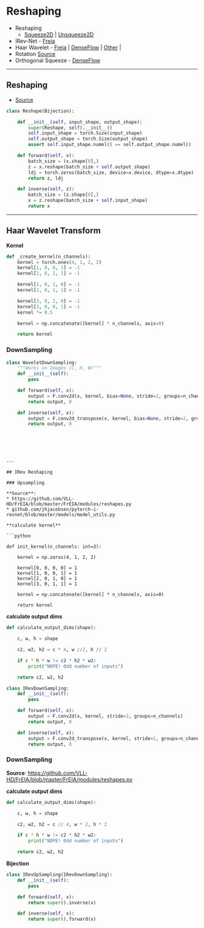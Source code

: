 # Reshaping

* Reshaping
  * [Squeeze2D](https://github.com/matejgrcic/DenseFlow/blob/main/denseflow/transforms/bijections/squeeze.py) | [Unsqueeze2D](https://github.com/matejgrcic/DenseFlow/blob/main/denseflow/transforms/bijections/unsqueeze.py)
* IRev-Net - [Freia](https://github.com/VLL-HD/FrEIA/blob/master/FrEIA/modules/reshapes.py#L12)
* Haar Wavelet - [Freia](https://github.com/VLL-HD/FrEIA/blob/master/FrEIA/modules/reshapes.py#L191) | [DenseFlow](https://github.com/matejgrcic/DenseFlow/blob/main/denseflow/transforms/bijections/wavelet.py) | [Other](https://github.com/JingyunLiang/HCFlow/blob/main/codes/models/modules/Basic.py#L450) | 
* Rotation [Source](https://github.com/matejgrcic/DenseFlow/blob/main/denseflow/transforms/bijections/rotate.py)
* Orthogonal Squeeze - [DenseFlow](https://github.com/matejgrcic/DenseFlow/blob/main/denseflow/transforms/bijections/orth_squeeze_pgd.py)

---
## Reshaping

* [Source](https://github.com/matejgrcic/DenseFlow/blob/main/denseflow/transforms/bijections/reshape.py) 

```python
class Reshape(Bijection):

    def __init__(self, input_shape, output_shape):
        super(Reshape, self).__init__()
        self.input_shape = torch.Size(input_shape)
        self.output_shape = torch.Size(output_shape)
        assert self.input_shape.numel() == self.output_shape.numel()

    def forward(self, x):
        batch_size = (x.shape[0],)
        z = x.reshape(batch_size + self.output_shape)
        ldj = torch.zeros(batch_size, device=x.device, dtype=x.dtype)
        return z, ldj

    def inverse(self, z):
        batch_size = (z.shape[0],)
        x = z.reshape(batch_size + self.input_shape)
        return x
```

---
## Haar Wavelet Transform

**Kernel**

```python
def _create_kernel(n_channels):
    kernel = torch.ones(4, 1, 2, 2)
    kernel[1, 0, 0, 1] = -1
    kernel[1, 0, 1, 1] = -1

    kernel[2, 0, 1, 0] = -1
    kernel[2, 0, 1, 1] = -1

    kernel[3, 0, 1, 0] = -1
    kernel[3, 0, 0, 1] = -1
    kernel *= 0.5

    kernel = np.concatenate([kernel] * n_channels, axis=0)

    return kernel
```

### DownSampling


```python
class WaveletDownSampling:
    """Works on Images (C, H, W)"""
    def __init__(self):
        pass

    def forward(self, x):
        output = F.conv2d(x, kernel, bias=None, stride=2, groups=n_channels)
        return output, 0

    def inverse(self, x):
        output = F.conv2d_transpose(x, kernel, bias=None, stride=2, groups=n_channels)
        return output, 0

```

```





---

## IRev Reshaping

### Upsampling

**Source**: 
* https://github.com/VLL-HD/FrEIA/blob/master/FrEIA/modules/reshapes.py
* github.com/jhjacobsen/pytorch-i-revnet/blob/master/models/model_utils.py

**calculate kernel**

```python

def init_kernel(n_channels: int=3):

    kernel = np.zeros(4, 1, 2, 2)
    
    kernel[0, 0, 0, 0] = 1
    kernel[1, 0, 0, 1] = 1
    kernel[2, 0, 1, 0] = 1
    kernel[3, 0, 1, 1] = 1

    kernel = np.concatenate([kernel] * n_channels, axis=0)

    return kernel
```



**calculate output dims**

```python
def calculate_output_dims(shape):

    c, w, h = shape

    c2, w2, h2 = c * 4, w //2, h // 2

    if c * h * w != c2 * h2 * w2:
        print("NOPE! Odd number of inputs")

    return c2, w2, h2
```

```python
class IRevDownSampling:
    def __init__(self):
        pass

    def forward(self, x):
        output = F.conv2d(x, kernel, stride=2, groups=n_channels)
        return output, 0

    def inverse(self, x):
        output = F.conv2d_transpose(x, kernel, stride=2, groups=n_channels)
        return output, 0

```

### DownSampling

**Source**: https://github.com/VLL-HD/FrEIA/blob/master/FrEIA/modules/reshapes.py



**calculate output dims**

```python
def calculate_output_dims(shape):

    c, w, h = shape

    c2, w2, h2 = c // 4, w * 2, h * 2

    if c * h * w != c2 * h2 * w2:
        print("NOPE! Odd number of inputs")

    return c2, w2, h2
```

**Bijection**


```python
class IRevUpSampling(IRevDownSampling):
    def __init__(self):
        pass

    def forward(self, x):
        return super().inverse(x)

    def inverse(self, x):
        return super().forward(x)

```